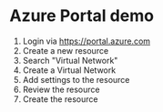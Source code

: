 # Azure Portal demo

1. Login via https://portal.azure.com
2. Create a new resource
3. Search "Virtual Network"
4. Create a Virtual Network 
5. Add settings to the resource 
6. Review the resource
7. Create the resource
